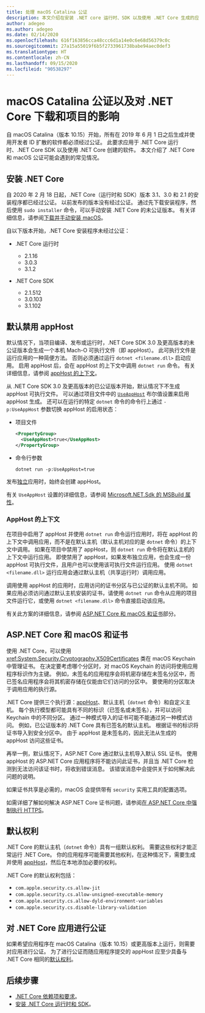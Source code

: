 ```yaml
---
title: 处理 macOS Catalina 公证
description: 本文介绍在安装 .NET core 运行时、SDK 以及使用 .NET Core 生成的应用时，如何处理 macOS 的公证和证书问题。
author: adegeo
ms.author: adegeo
ms.date: 02/14/2020
ms.openlocfilehash: 616f163856cca48ccc6d1a14e0c6e68d56379c0c
ms.sourcegitcommit: 27a15a55019f6b5f2733961738babe94aec0def3
ms.translationtype: HT
ms.contentlocale: zh-CN
ms.lasthandoff: 09/15/2020
ms.locfileid: "90538297"
---
```

# <a name="macos-catalina-notarization-and-the-impact-on-net-core-downloads-and-projects"></a>macOS Catalina 公证以及对 .NET Core 下载和项目的影响

自 macOS Catalina（版本 10.15）开始，所有在 2019 年 6 月 1 日之后生成并使用开发者 ID 扩散的软件都必须经过公证。 此要求应用于 .NET Core 运行时、.NET Core SDK 以及使用 .NET Core 创建的软件。 本文介绍了 .NET Core 和 macOS 公证可能会遇到的常见情况。

## <a name="installing-net-core"></a>安装 .NET Core

自 2020 年 2 月 18 日起，.NET Core（运行时和 SDK）版本 3.1、3.0 和 2.1 的安装程序都已经过公证。 以前发布的版本没有经过公证。 通过先下载安装程序，然后使用 `sudo installer` 命令，可以手动安装 .NET Core 的未公证版本。 有关详细信息，请参阅[下载并手动安装 macOS](./macos.md#download-and-manually-install)。

自以下版本开始，.NET Core 安装程序未经过公证：

- .NET Core 运行时
  - 2.1.16
  - 3.0.3
  - 3.1.2

- .NET Core SDK
  - 2.1.512
  - 3.0.103
  - 3.1.102

## <a name="apphost-is-disabled-by-default"></a>默认禁用 appHost

默认情况下，当项目编译、发布或运行时，.NET Core SDK 3.0 及更高版本的未公证版本会生成一个本机 Mach-O 可执行文件（即 appHost）。 此可执行文件是运行应用的一种简便方法。 否则必须通过运行 `dotnet <filename.dll>` 启动应用。 启用 appHost 后，会在 appHost 的上下文中调用 `dotnet run` 命令。 有关详细信息，请参阅 [appHost 的上下文](#context-of-the-apphost)。

从 .NET Core SDK 3.0 及更高版本的已公证版本开始，默认情况下不生成 appHost 可执行文件。 可以通过项目文件中的 [`UseAppHost`](../project-sdk/msbuild-props.md#useapphost) 布尔值设置来启用 appHost 生成。 还可以在运行的特定 `dotnet` 命令的命令行上通过 `-p:UseAppHost` 参数切换 appHost 的启用状态：

- 项目文件

  ```xml
  <PropertyGroup>
    <UseAppHost>true</UseAppHost>
  </PropertyGroup>
  ```

- 命令行参数

  ```dotnetcli
  dotnet run -p:UseAppHost=true
  ```

发布[独立](../deploying/index.md#publish-self-contained)应用时，始终会创建 appHost。

有关 `UseAppHost` 设置的详细信息，请参阅 [Microsoft.NET.Sdk 的 MSBuild 属性](../project-sdk/msbuild-props.md#useapphost)。

### <a name="context-of-the-apphost"></a>AppHost 的上下文

在项目中启用了 appHost 并使用 `dotnet run` 命令运行应用时，将在 appHost 的上下文中调用应用，而不是在默认主机（默认主机对应的是 `dotnet` 命令）的上下文中调用。 如果在项目中禁用了 appHost，则 `dotnet run` 命令将在默认主机的上下文中运行应用。 即使禁用了 appHost，如果发布独立应用，也会生成一份 appHost 可执行文件，且用户也可以使用该可执行文件运行应用。 使用 `dotnet <filename.dll>` 运行应用会通过默认主机（共享运行时）调用应用。

调用使用 appHost 的应用时，应用访问的证书分区与已公证的默认主机不同。 如果应用必须访问通过默认主机安装的证书，请使用 `dotnet run` 命令从应用的项目文件运行它，或使用 `dotnet <filename.dll>` 命令直接启动该应用。

有关此方案的详细信息，请参阅 [ASP.NET Core 和 macOS 和证书](#aspnet-core-and-macos-and-certificates)部分。

## <a name="aspnet-core-and-macos-and-certificates"></a>ASP.NET Core 和 macOS 和证书

使用 .NET Core，可以使用 <xref:System.Security.Cryptography.X509Certificates> 类在 macOS Keychain 中管理证书。 在决定要考虑哪个分区时，对 macOS Keychain 的访问将使用应用程序标识作为主键。 例如，未签名的应用程序会将机密存储在未签名分区中，而已签名应用程序会将其机密存储在仅能由它们访问的分区中。 要使用的分区取决于调用应用的执行源。

.NET Core 提供三个执行源：[appHost](#apphost-is-disabled-by-default)、默认主机（`dotnet` 命令）和自定义主机。 每个执行模型都可能具有不同的标识（已签名或未签名），并可以访问 Keychain 中的不同分区。 通过一种模式导入的证书可能不能通过另一种模式访问。 例如，已公证版本的 .NET Core 具有已签名的默认主机。 根据证书的标识将证书导入到安全分区中。 由于 appHost 是未签名的，因此无法从生成的 appHost 访问这些证书。

再举一例，默认情况下，ASP.NET Core 通过默认主机导入默认 SSL 证书。 使用 appHost 的 ASP.NET Core 应用程序将不能访问此证书，并且当 .NET Core 检测到无法访问该证书时，将收到错误消息。 该错误消息中会提供关于如何解决此问题的说明。

如果证书共享是必需的，macOS 会提供带有 `security` 实用工具的配置选项。

如需详细了解如何解决 ASP.NET Core 证书问题，请参阅[在 ASP.NET Core 中强制执行 HTTPS](/aspnet/core/security/enforcing-ssl?view=aspnetcore-3.1&tabs=visual-studio#troubleshoot-certificate-problems)。

## <a name="default-entitlements"></a>默认权利

.NET Core 的默认主机（`dotnet` 命令）具有一组默认权利。 需要这些权利才能正常运行 .NET Core。 你的应用程序可能需要其他权利，在这种情况下，需要生成并使用 [appHost](#apphost-is-disabled-by-default)，然后在本地添加必要的权利。

.NET Core 的默认权利包括：

- `com.apple.security.cs.allow-jit`
- `com.apple.security.cs.allow-unsigned-executable-memory`
- `com.apple.security.cs.allow-dyld-environment-variables`
- `com.apple.security.cs.disable-library-validation`

## <a name="notarize-a-net-core-app"></a>对 .NET Core 应用进行公证

如果希望应用程序在 macOS Catalina（版本 10.15）或更高版本上运行，则需要对应用进行公证。 为了进行公证而随应用程序提交的 appHost 应至少具备与 .NET Core 相同的[默认权利](#default-entitlements)。

## <a name="next-steps"></a>后续步骤

- [.NET Core 依赖项和要求](macos.md#dependencies)。
- [安装 .NET Core 运行时和 SDK](macos.md)。
